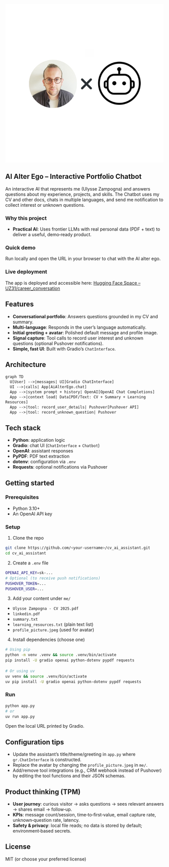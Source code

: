 ![AI Alter Ego](career_conversation/me/Ai%20Alter%20Ego.png)
## AI Alter Ego – Interactive Portfolio Chatbot

An interactive AI that represents me (Ulysse Zampogna) and answers questions about my experience, projects, and skills. The Chatbot uses my CV and other docs, chats in multiple languages, and send me notification to collect interest or unknown questions.

### Why this project
- **Practical AI**: Uses frontier LLMs with real personal data (PDF + text) to deliver a useful, demo‑ready product.

### Quick demo
Run locally and open the URL in your browser to chat with the AI alter ego.

### Live deployment
The app is deployed and accessible here: [Hugging Face Space – UZ31/career_conversation](https://huggingface.co/spaces/UZ31/career_conversation)

## Features
- **Conversational portfolio**: Answers questions grounded in my CV and summary.
- **Multi‑language**: Responds in the user’s language automatically.
- **Initial greeting + avatar**: Polished default message and profile image.
- **Signal capture**: Tool calls to record user interest and unknown questions (optional Pushover notifications).
- **Simple, fast UI**: Built with Gradio’s `ChatInterface`.

## Architecture
```mermaid
graph TD
  U[User] -->|messages| UI[Gradio ChatInterface]
  UI -->|calls| App[AiAlterEgo.chat]
  App -->|system prompt + history| OpenAI[OpenAI Chat Completions]
  App -->|context load| Data[PDF/Text: CV + Summary + Learning Resources]
  App -->|tool: record_user_details| Pushover[Pushover API]
  App -->|tool: record_unknown_question| Pushover
```

## Tech stack
- **Python**: application logic
- **Gradio**: chat UI (`ChatInterface` + `Chatbot`)
- **OpenAI**: assistant responses
- **PyPDF**: PDF text extraction
- **dotenv**: configuration via `.env`
- **Requests**: optional notifications via Pushover

## Getting started
### Prerequisites
- Python 3.10+
- An OpenAI API key

### Setup
1) Clone the repo
```bash
git clone https://github.com/<your-username>/cv_ai_assistant.git
cd cv_ai_assistant
```
2) Create a `.env` file
```bash
OPENAI_API_KEY=sk-...
# Optional (to receive push notifications)
PUSHOVER_TOKEN=...
PUSHOVER_USER=...
```
3) Add your content under `me/`
- `Ulysse Zampogna - CV 2025.pdf`
- `linkedin.pdf`
- `summary.txt`
- `learning_resources.txt` (plain text list)
- `profile_picture.jpeg` (used for avatar)

4) Install dependencies (choose one)
```bash
# Using pip
python -m venv .venv && source .venv/bin/activate
pip install -U gradio openai python-dotenv pypdf requests

# Or using uv
uv venv && source .venv/bin/activate
uv pip install -U gradio openai python-dotenv pypdf requests
```

### Run
```bash
python app.py
# or
uv run app.py
```

Open the local URL printed by Gradio.

## Configuration tips
- Update the assistant’s title/theme/greeting in `app.py` where `gr.ChatInterface` is constructed.
- Replace the avatar by changing the `profile_picture.jpeg` in `me/`.
- Add/remove tool integrations (e.g., CRM webhook instead of Pushover) by editing the tool functions and their JSON schemas.

## Product thinking (TPM)
- **User journey**: curious visitor → asks questions → sees relevant answers → shares email → follow‑up.
- **KPIs**: message count/session, time‑to‑first‑value, email capture rate, unknown‑question rate, latency.
- **Safety & privacy**: local file reads; no data is stored by default; environment‑based secrets.

## License
MIT (or choose your preferred license)

